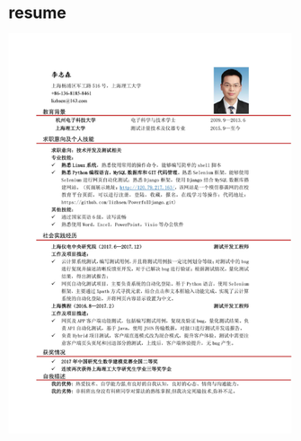 # resume
![Image text](https://raw.githubusercontent.com/lizhsen/resume/master/docs/%E4%B8%AA%E4%BA%BA%E7%AE%80%E5%8E%86.jpg)
